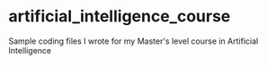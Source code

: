 # artificial_intelligence_course
Sample coding files I wrote for my Master's level course in Artificial Intelligence
